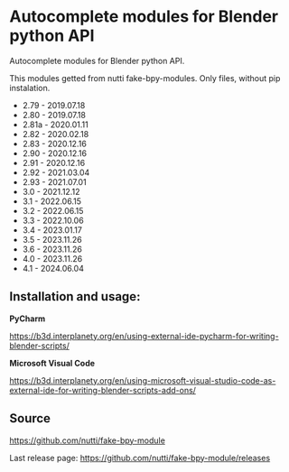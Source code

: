 # Autocomplete modules for Blender python API
Autocomplete modules for Blender python API.

This modules getted from nutti fake-bpy-modules. Only files, without pip instalation.

- 2.79 - 2019.07.18
- 2.80 - 2019.07.18
- 2.81a - 2020.01.11
- 2.82 - 2020.02.18
- 2.83 - 2020.12.16
- 2.90 - 2020.12.16
- 2.91 - 2020.12.16
- 2.92 - 2021.03.04
- 2.93 - 2021.07.01
- 3.0 - 2021.12.12
- 3.1 - 2022.06.15
- 3.2 - 2022.06.15
- 3.3 - 2022.10.06
- 3.4 - 2023.01.17
- 3.5 - 2023.11.26
- 3.6 - 2023.11.26
- 4.0 - 2023.11.26
- 4.1 - 2024.06.04

Installation and usage:
-

**PyCharm**

https://b3d.interplanety.org/en/using-external-ide-pycharm-for-writing-blender-scripts/

**Microsoft Visual Code**

https://b3d.interplanety.org/en/using-microsoft-visual-studio-code-as-external-ide-for-writing-blender-scripts-add-ons/


Source
-
https://github.com/nutti/fake-bpy-module

Last release page: https://github.com/nutti/fake-bpy-module/releases
